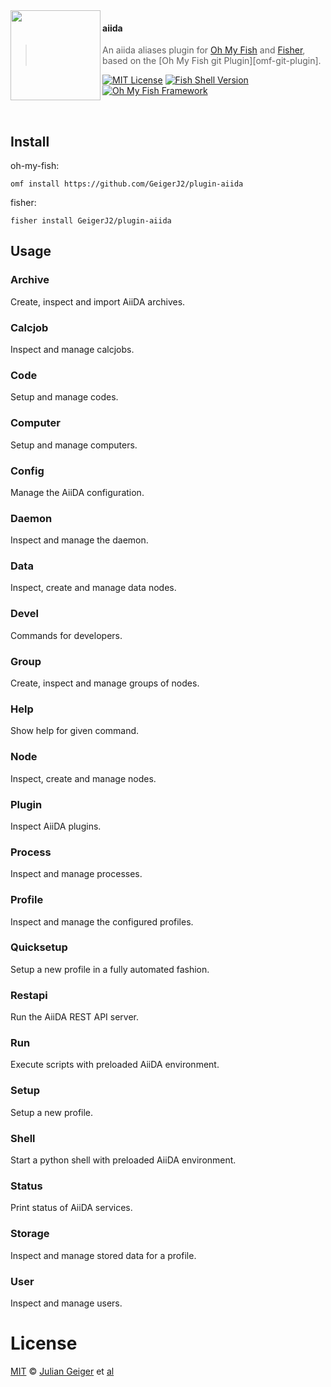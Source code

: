 <img src="https://cdn.rawaiida.com/oh-my-fish/oh-my-fish/e4f1c2e0219a17e2c748b824004c8d0b38055c16/docs/logo.svg" align="left" width="144px" height="144px"/>

#### aiida

> An aiida aliases plugin for [Oh My Fish][omf-link] and [Fisher][fisher-link],
> based on the [Oh My Fish git Plugin][omf-git-plugin].

[![MIT License](https://img.shields.io/badge/license-MIT-007EC7.svg?style=flat-square)](/LICENSE)
[![Fish Shell Version](https://img.shields.io/badge/fish-v3.5.0-007EC7.svg?style=flat-square)](https://fishshell.com)
[![Oh My Fish Framework](https://img.shields.io/badge/Oh%20My%20Fish-Framework-007EC7.svg?style=flat-square)](https://www.github.com/oh-my-fish/oh-my-fish)

<br/>

## Install

oh-my-fish:

```fish
omf install https://github.com/GeigerJ2/plugin-aiida
```

fisher:

```fish
fisher install GeigerJ2/plugin-aiida
```

<div style="page-break-after: always;"></div>

## Usage

### Archive

Create, inspect and import AiiDA archives.

### Calcjob

Inspect and manage calcjobs.

### Code

Setup and manage codes.

### Computer

Setup and manage computers.

### Config

Manage the AiiDA configuration.

### Daemon

Inspect and manage the daemon.

### Data

Inspect, create and manage data nodes.

### Devel

Commands for developers.

### Group

Create, inspect and manage groups of nodes.

### Help

Show help for given command.

### Node

Inspect, create and manage nodes.

### Plugin

Inspect AiiDA plugins.

### Process

Inspect and manage processes.

### Profile

Inspect and manage the configured profiles.

### Quicksetup

Setup a new profile in a fully automated fashion.

### Restapi

Run the AiiDA REST API server.

### Run

Execute scripts with preloaded AiiDA environment.

### Setup

Setup a new profile.

### Shell

Start a python shell with preloaded AiiDA environment.

### Status

Print status of AiiDA services.

### Storage

Inspect and manage stored data for a profile.

### User

Inspect and manage users.

# License

[MIT][mit] © [Julian Geiger][author] et [al][contributors]

[mit]: https://opensource.org/licenses/MIT
[author]: https://github.com/GeigerJ2
[contributors]: https://github.com/GeigerJ2/plugin-aiida/graphs/contributors
[omf-link]: https://github.com/oh-my-fish/oh-my-fish
[fisher-link]: https://github.com/jorgebucaran/fisher
